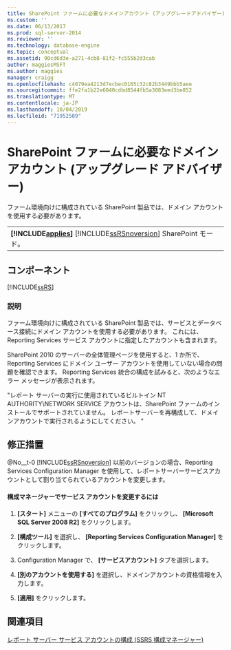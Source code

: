 ```yaml
---
title: SharePoint ファームに必要なドメインアカウント (アップグレードアドバイザー) |Microsoft Docs
ms.custom: ''
ms.date: 06/13/2017
ms.prod: sql-server-2014
ms.reviewer: ''
ms.technology: database-engine
ms.topic: conceptual
ms.assetid: 90cd6d3e-a271-4cb8-81f2-fc555b2d3cab
author: maggiesMSFT
ms.author: maggies
manager: craigg
ms.openlocfilehash: c4079ea4213d7ecbec0165c32c82b3449bbb5aee
ms.sourcegitcommit: ffe2fa1b22e6040cdbd8544fb5a3083eed3be852
ms.translationtype: MT
ms.contentlocale: ja-JP
ms.lasthandoff: 10/04/2019
ms.locfileid: "71952509"
---
```

# <a name="domain-accounts-required-for-sharepoint-farm-upgrade-advisor"></a>SharePoint ファームに必要なドメイン アカウント (アップグレード アドバイザー)
  ファーム環境向けに構成されている SharePoint 製品では、ドメイン アカウントを使用する必要があります。  
  
||  
|-|  
|**[!INCLUDE[applies](../../includes/applies-md.md)]**  [!INCLUDE[ssRSnoversion](../../includes/ssrsnoversion-md.md)] SharePoint モード。|  
  
## <a name="component"></a>コンポーネント  
 [!INCLUDE[ssRS](../../includes/ssrs.md)]  
  
### <a name="description"></a>説明  
 ファーム環境向けに構成されている SharePoint 製品では、サービスとデータベース接続にドメイン アカウントを使用する必要があります。 これには、Reporting Services サービス アカウントに指定したアカウントも含まれます。  
  
 SharePoint 2010 のサーバーの全体管理ページを使用すると、1 か所で、Reporting Services にドメイン ユーザー アカウントを使用していない場合の問題を確認できます。 Reporting Services 統合の構成を試みると、次のようなエラー メッセージが表示されます。  
  
 "レポート サーバーの実行に使用されているビルトイン NT AUTHORITY\NETWORK SERVICE アカウントは、SharePoint ファームのインストールでサポートされていません。 レポートサーバーを再構成して、ドメインアカウントで実行されるようにしてください。 "  
  
## <a name="corrective-action"></a>修正措置  
 @No__t-0 [!INCLUDE[ssRSnoversion](../../includes/ssrsnoversion-md.md)] 以前のバージョンの場合、Reporting Services Configuration Manager を使用して、レポートサーバーサービスアカウントとして割り当てられているアカウントを変更します。  
  
#### <a name="to-change-the-service-account-from-configuration-manager"></a>構成マネージャーでサービス アカウントを変更するには  
  
1.  **[スタート]** メニューの **[すべてのプログラム]** をクリックし、 **[Microsoft SQL Server 2008 R2]** をクリックします。  
  
2.  **[構成ツール]** を選択し、 **[Reporting Services Configuration Manager]** をクリックします。  
  
3.  Configuration Manager で、 **[サービスアカウント]** タブを選択します。  
  
4.  **[別のアカウントを使用する]** を選択し、ドメインアカウントの資格情報を入力します。  
  
5.  **[適用]** をクリックします。  
  
## <a name="see-also"></a>関連項目  
 [レポート サーバー サービス アカウントの構成 &#40;SSRS 構成マネージャー&#41;](../../reporting-services/install-windows/configure-the-report-server-service-account-ssrs-configuration-manager.md)  
  
  
